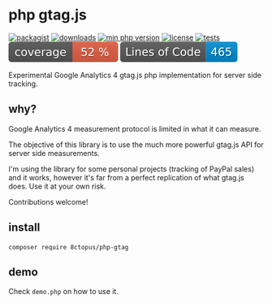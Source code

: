 # php gtag.js

[![packagist](http://poser.pugx.org/8ctopus/php-gtag/v)](https://packagist.org/packages/8ctopus/php-gtag)
[![downloads](http://poser.pugx.org/8ctopus/php-gtag/downloads)](https://packagist.org/packages/8ctopus/php-gtag)
[![min php version](http://poser.pugx.org/8ctopus/php-gtag/require/php)](https://packagist.org/packages/8ctopus/php-gtag)
[![license](http://poser.pugx.org/8ctopus/php-gtag/license)](https://packagist.org/packages/8ctopus/php-gtag)
[![tests](https://github.com/8ctopus/php-gtag/actions/workflows/tests.yml/badge.svg)](https://github.com/8ctopus/php-gtag/actions/workflows/tests.yml)
![code coverage badge](https://raw.githubusercontent.com/8ctopus/php-gtag/image-data/coverage.svg)
![lines of code](https://raw.githubusercontent.com/8ctopus/php-gtag/image-data/lines.svg)

Experimental Google Analytics 4 gtag.js php implementation for server side tracking.

## why?

Google Analytics 4 measurement protocol is limited in what it can measure.

The objective of this library is to use the much more powerful gtag.js API for server side measurements.

I'm using the library for some personal projects (tracking of PayPal sales) and it works, however it's far from a perfect replication of what gtag.js does. Use it at your own risk.

Contributions welcome!

## install

    composer require 8ctopus/php-gtag

## demo

Check `demo.php` on how to use it.
